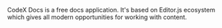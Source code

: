 CodeX Docs is a free docs application. It's based on Editor.js ecosystem which gives all modern opportunities for working with content.
